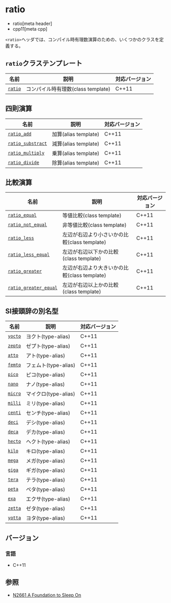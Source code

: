 # ratio
* ratio[meta header]
* cpp11[meta cpp]

`<ratio>`ヘッダでは、コンパイル時有理数演算のための、いくつかのクラスを定義する。


## `ratio`クラステンプレート

| 名前                        | 説明                               | 対応バージョン |
|-----------------------------|------------------------------------|-------|
| [`ratio`](ratio/ratio.md) | コンパイル時有理数(class template) | C++11 |


## 四則演算

| 名前                                           | 説明                 | 対応バージョン |
|------------------------------------------------|----------------------|-------|
| [`ratio_add`](ratio/ratio_add.md)            | 加算(alias template) | C++11 |
| [`ratio_substract`](ratio/ratio_subtract.md) | 減算(alias template) | C++11 |
| [`ratio_multiply`](ratio/ratio_multiply.md)  | 乗算(alias template) | C++11 |
| [`ratio_divide`](ratio/ratio_divide.md)      | 除算(alias template) | C++11 |


## 比較演算

| 名前                                                    | 説明                                         | 対応バージョン |
|---------------------------------------------------------|----------------------------------------------|-------|
| [`ratio_equal`](ratio/ratio_equal.md)                 | 等値比較(class template)                     | C++11 |
| [`ratio_not_equal`](ratio/ratio_not_equal.md)         | 非等値比較(class template)                   | C++11 |
| [`ratio_less`](ratio/ratio_less.md)                   | 左辺が右辺より小さいかの比較(class template) | C++11 |
| [`ratio_less_equal`](ratio/ratio_less_equal.md)       | 左辺が右辺以下かの比較(class template)       | C++11 |
| [`ratio_greater`](ratio/ratio_greater.md)             | 左辺が右辺より大きいかの比較(class template) | C++11 |
| [`ratio_greater_equal`](ratio/ratio_greater_equal.md) | 左辺が右辺以上かの比較(class template)       | C++11 |


## SI接頭辞の別名型

| 名前                            | 説明              | 対応バージョン |
|---------------------------------|-------------------|----------------|
| [`yocto`](ratio/si_prefix.md) | ヨクト(type-alias)   | C++11          |
| [`zepto`](ratio/si_prefix.md) | ゼプト(type-alias)   | C++11          |
| [`atto`](ratio/si_prefix.md)  | アト(type-alias)     | C++11          |
| [`femto`](ratio/si_prefix.md) | フェムト(type-alias) | C++11          |
| [`pico`](ratio/si_prefix.md)  | ピコ(type-alias)     | C++11          |
| [`nano`](ratio/si_prefix.md)  | ナノ(type-alias)     | C++11          |
| [`micro`](ratio/si_prefix.md) | マイクロ(type-alias) | C++11          |
| [`milli`](ratio/si_prefix.md) | ミリ(type-alias)     | C++11          |
| [`centi`](ratio/si_prefix.md) | センチ(type-alias)   | C++11          |
| [`deci`](ratio/si_prefix.md)  | デシ(type-alias)     | C++11          |
| [`deca`](ratio/si_prefix.md)  | デカ(type-alias)     | C++11          |
| [`hecto`](ratio/si_prefix.md) | ヘクト(type-alias)   | C++11          |
| [`kilo`](ratio/si_prefix.md)  | キロ(type-alias)     | C++11          |
| [`mega`](ratio/si_prefix.md)  | メガ(type-alias)     | C++11          |
| [`giga`](ratio/si_prefix.md)  | ギガ(type-alias)     | C++11          |
| [`tera`](ratio/si_prefix.md)  | テラ(type-alias)     | C++11          |
| [`peta`](ratio/si_prefix.md)  | ペタ(type-alias)     | C++11          |
| [`exa`](ratio/si_prefix.md)   | エクサ(type-alias)   | C++11          |
| [`zetta`](ratio/si_prefix.md) | ゼタ(type-alias)     | C++11          |
| [`yotta`](ratio/si_prefix.md) | ヨタ(type-alias)     | C++11          |


## バージョン
### 言語
- C++11


## 参照
- [N2661 A Foundation to Sleep On](http://www.open-std.org/jtc1/sc22/wg21/docs/papers/2008/n2661.htm)

